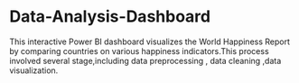 # Data-Analysis-Dashboard
 This interactive Power BI dashboard visualizes the World Happiness Report by comparing countries on various happiness indicators.This process involved several stage,including data preprocessing , data cleaning ,data visualization. 
